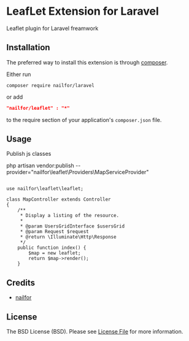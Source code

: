 LeafLet Extension for Laravel
==========================

Leaflet plugin for Laravel freamwork

Installation
------------
The preferred way to install this extension is through [composer](http://getcomposer.org/download/).

Either run

```
composer require nailfor/laravel
```
or add

```json
"nailfor/leaflet" : "*"
```

to the require section of your application's `composer.json` file.

Usage
-----

Publish js classes

php artisan vendor:publish --provider="nailfor\leaflet\Providers\MapServiceProvider"

```

use nailfor\leaflet\leaflet;

class MapController extends Controller
{
    /**
     * Display a listing of the resource.
     *
     * @param UsersGridInterface $usersGrid
     * @param Request $request
     * @return \Illuminate\Http\Response
     */
    public function index() {
        $map = new leaflet;
        return $map->render();
    }

```


Credits
-------

- [nailfor](https://github.com/nailfor)

License
-------

The BSD License (BSD). Please see [License File](LICENSE.md) for more information.
